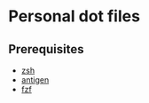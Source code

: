 # Personal dot files

## Prerequisites

* [zsh](https://www.zsh.org/)
* [antigen](https://github.com/zsh-users/antigen)
* [fzf](https://github.com/junegunn/fzf)